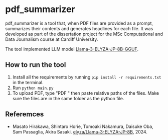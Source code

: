 # pdf_summarizer

pdf_summarizer is a tool that, when PDF files are provided as a prompt, summarizes their contents and generates headlines for each file.
It was developed as part of the dissertation project for the MSc Computational and Data Journalism course at Cardiff University.

The tool implemented LLM model [Llama-3-ELYZA-JP-8B-GGUF](https://huggingface.co/elyza/Llama-3-ELYZA-JP-8B-GGUF).

## How to run the tool

1. Install all the requirements by running `pip install -r requirements.txt` in the terminal.
2. Run `python main.py`
3. To upload PDF, type "PDF " then paste relative paths of the files. Make sure the files are in the same folder as the python file.

## Referemces

- Masato Hirakawa, Shintaro Horie, Tomoaki Nakamura, Daisuke Oba, Sam Passaglia, Akira Sasaki. [elyza/Llama-3-ELYZA-JP-8B](https://huggingface.co/elyza/Llama-3-ELYZA-JP-8B), 2024.
